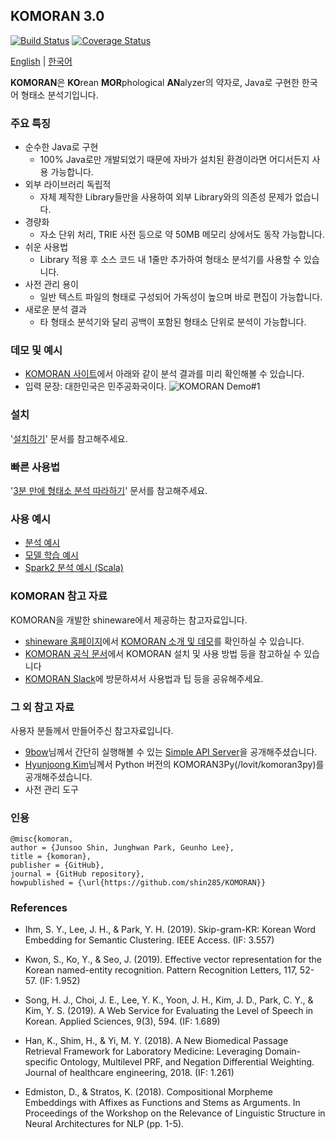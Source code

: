 ## KOMORAN 3.0
[![Build Status](https://travis-ci.org/shin285/KOMORAN.svg?branch=master)](https://travis-ci.org/shin285/KOMORAN)
[![Coverage Status](https://coveralls.io/repos/github/shin285/KOMORAN/badge.svg?branch=master)](https://coveralls.io/github/shin285/KOMORAN?branch=master)

[English](README.md) | [한국어](README.ko.md)

**KOMORAN**은 **KO**rean **MOR**phological **AN**alyzer의 약자로, Java로 구현한 한국어 형태소 분석기입니다.

### 주요 특징

* 순수한 Java로 구현
  * 100% Java로만 개발되었기 때문에 자바가 설치된 환경이라면 어디서든지 사용 가능합니다.
* 외부 라이브러리 독립적
  * 자체 제작한 Library들만을 사용하여 외부 Library와의 의존성 문제가 없습니다.
* 경량화
  * 자소 단위 처리, TRIE 사전 등으로 약 50MB 메모리 상에서도 동작 가능합니다.
* 쉬운 사용법
  * Library 적용 후 소스 코드 내 1줄만 추가하여 형태소 분석기를 사용할 수 있습니다.
* 사전 관리 용이
  * 일반 텍스트 파일의 형태로 구성되어 가독성이 높으며 바로 편집이 가능합니다.
* 새로운 분석 결과
  * 타 형태소 분석기와 달리 공백이 포함된 형태소 단위로 분석이 가능합니다.

### 데모 및 예시

* [KOMORAN 사이트](http://www.shineware.co.kr/products/komoran/#demo?utm_source=komoran-kr&utm_medium=Referral&utm_campaign=github-demo)에서 아래와 같이 분석 결과를 미리 확인해볼 수 있습니다.
* 입력 문장: 대한민국은 민주공화국이다.
![KOMORAN Demo#1](https://docs.komoran.kr/_images/KOMORAN_Sample_01.png)

### 설치

'[설치하기](https://docs.komoran.kr/firststep/installation.html?utm_source=komoran-repo&utm_medium=Referral&utm_campaign=github-demo)' 문서를 참고해주세요.

### 빠른 사용법

'[3분 만에 형태소 분석 따라하기](https://docs.komoran.kr/firststep/tutorial.html?utm_source=komoran-repo&utm_medium=Referral&utm_campaign=github-demo)' 문서를 참고해주세요.

### 사용 예시

* [분석 예시](https://docs.komoran.kr/examples/analyze.html?utm_source=komoran-repo&utm_medium=Referral&utm_campaign=github-demo)
* [모델 학습 예시](https://docs.komoran.kr/examples/train-model.html?utm_source=komoran-repo&utm_medium=Referral&utm_campaign=github-demo)
* [Spark2 분석 예시 (Scala)](https://docs.komoran.kr/examples/spark2-scala.html?utm_source=komoran-repo&utm_medium=Referral&utm_campaign=github-demo)

### KOMORAN 참고 자료

KOMORAN을 개발한 shineware에서 제공하는 참고자료입니다.

* [shineware 홈페이지](https://www.shineware.co.kr)에서 [KOMORAN 소개 및 데모](https://www.shineware.co.kr/products/komoran/#demo?utm_source=komoran-kr&utm_medium=Referral&utm_campaign=github-demo)를 확인하실 수 있습니다.
* [KOMORAN 공식 문서](https://docs.komoran.kr?utm_source=komoran-repo&utm_medium=Referral&utm_campaign=github-demo)에서 KOMORAN 설치 및 사용 방법 등을 참고하실 수 있습니다
* [KOMORAN Slack](https://komoran.slack.com/join/shared_invite/MTc3NTMzMDQ1NTY5LTE0OTM4MjE5MzktNDE3NmQ4NDNkNw)에 방문하셔서 사용법과 팁 등을 공유해주세요.

### 그 외 참고 자료

사용자 분들께서 만들어주신 참고자료입니다.

* [9bow](/9bow)님께서 간단히 실행해볼 수 있는 [Simple API Server](/9bow/KOMORANRestAPIServer)을 공개해주셨습니다.
* [Hyunjoong Kim](lovit)님께서 Python 버전의 KOMORAN3Py(/lovit/komoran3py)를 공개해주셨습니다.
* 사전 관리 도구

### 인용

```
@misc{komoran,
author = {Junsoo Shin, Junghwan Park, Geunho Lee},
title = {komoran},
publisher = {GitHub},
journal = {GitHub repository},
howpublished = {\url{https://github.com/shin285/KOMORAN}}
```

### References
* Ihm, S. Y., Lee, J. H., & Park, Y. H. (2019). Skip-gram-KR: Korean Word Embedding for Semantic Clustering. IEEE Access. (IF: 3.557)

* Kwon, S., Ko, Y., & Seo, J. (2019). Effective vector representation for the Korean named-entity recognition. Pattern Recognition Letters, 117, 52-57. (IF: 1.952)

* Song, H. J., Choi, J. E., Lee, Y. K., Yoon, J. H., Kim, J. D., Park, C. Y., & Kim, Y. S. (2019). A Web Service for Evaluating the Level of Speech in Korean. Applied Sciences, 9(3), 594. (IF: 1.689)

* Han, K., Shim, H., & Yi, M. Y. (2018). A New Biomedical Passage Retrieval Framework for Laboratory Medicine: Leveraging Domain-specific Ontology, Multilevel PRF, and Negation Differential Weighting. Journal of healthcare engineering, 2018. (IF: 1.261)

* Edmiston, D., & Stratos, K. (2018). Compositional Morpheme Embeddings with Affixes as Functions and Stems as Arguments. In Proceedings of the Workshop on the Relevance of Linguistic Structure in Neural Architectures for NLP (pp. 1-5).
